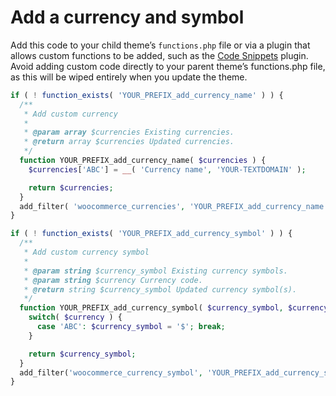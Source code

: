 # Add a currency and symbol

Add this code to your child theme’s `functions.php` file or via a plugin that allows custom functions to be added, such as the [Code Snippets](https://wordpress.org/plugins/code-snippets/) plugin. Avoid adding custom code directly to your parent theme’s functions.php file, as this will be wiped entirely when you update the theme.

```php
if ( ! function_exists( 'YOUR_PREFIX_add_currency_name' ) ) {
  /**
   * Add custom currency
   *
   * @param array $currencies Existing currencies.
   * @return array $currencies Updated currencies.
   */
  function YOUR_PREFIX_add_currency_name( $currencies ) {
    $currencies['ABC'] = __( 'Currency name', 'YOUR-TEXTDOMAIN' );

    return $currencies;
  }
  add_filter( 'woocommerce_currencies', 'YOUR_PREFIX_add_currency_name' );
}

if ( ! function_exists( 'YOUR_PREFIX_add_currency_symbol' ) ) {
  /**
   * Add custom currency symbol
   *
   * @param string $currency_symbol Existing currency symbols.
   * @param string $currency Currency code.
   * @return string $currency_symbol Updated currency symbol(s).
   */
  function YOUR_PREFIX_add_currency_symbol( $currency_symbol, $currency ) {
    switch( $currency ) {
      case 'ABC': $currency_symbol = '$'; break;
    }

    return $currency_symbol;
  }
  add_filter('woocommerce_currency_symbol', 'YOUR_PREFIX_add_currency_symbol', 10, 2);
}
```
